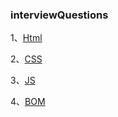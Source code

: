 

### interviewQuestions

  1、[Html](./questions/html.md)

  2、[CSS](./questions/css.md)

  3、[JS](./questions/js.md)

  4、[BOM](./questions/bom.md)